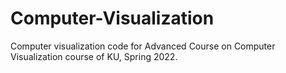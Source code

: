 # Computer-Visualization
Computer visualization code for Advanced Course on Computer Visualization course of KU, Spring 2022. 
